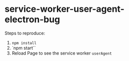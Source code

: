 # service-worker-user-agent-electron-bug

Steps to reproduce:

1. `npm install`
2. `npm start``
3. Reload Page to see the service worker `userAgent`
